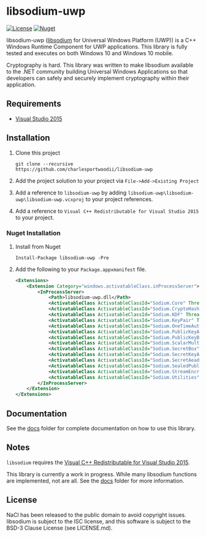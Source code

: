 # libsodium-uwp

[![License](https://img.shields.io/github/license/charlesportwoodii/libsodium-uwp.svg?style=flat-square)](https://github.com/charlesportwoodii/libsodium-uwp/blob/master/LICENSE.md)
[![Nuget](https://img.shields.io/nuget/vpre/libsodium-uwp.svg?style=flat-square)](https://www.nuget.org/packages/libsodium-uwp/)

libsodium-uwp ([libsodium](https://github.com/jedisct1/libsodium) for Universal Windows Platform (UWP)) is a C++ Windows Runtime Component for UWP applications. This library is fully tested and executes on both Windows 10 and Windows 10 mobile.

Cryptography is hard. This library was written to make libsodium available to the .NET community building Universal Windows Applications so that developers can safely and securely implement cryptography within their application.

## Requirements

- [Visual Studio 2015](https://www.visualstudio.com/vs/)

## Installation

1. Clone this project

    ```
    git clone --recursive https://github.com/charlesportwoodii/libsodium-uwp
    ```
2. Add the project solution to your project via `File->Add->Existing Project`
3. Add a reference to `libsodium-uwp` by adding `libsodium-uwp\libsodium-uwp\libsodium-uwp.vcxproj` to your project references.
4. Add a reference to `Visual C++ Redistributable for Visual Studio 2015` to your project.


### Nuget Installation

1. Install from Nuget

    ```
    Install-Package libsodium-uwp -Pre
    ```

2. Add the following to your `Package.appxmanifest` file.

    ```xml
    <Extensions>
        <Extension Category="windows.activatableClass.inProcessServer">
            <InProcessServer>
                <Path>libsodium-uwp.dll</Path>
                <ActivatableClass ActivatableClassId="Sodium.Core" ThreadingModel="both" />
                <ActivatableClass ActivatableClassId="Sodium.CryptoHash" ThreadingModel="both" />
                <ActivatableClass ActivatableClassId="Sodium.KDF" ThreadingModel="both" />
                <ActivatableClass ActivatableClassId="Sodium.KeyPair" ThreadingModel="both" />
                <ActivatableClass ActivatableClassId="Sodium.OneTimeAuth" ThreadingModel="both" />
                <ActivatableClass ActivatableClassId="Sodium.PublicKeyAuth" ThreadingModel="both" />
                <ActivatableClass ActivatableClassId="Sodium.PublicKeyBox" ThreadingModel="both" />
                <ActivatableClass ActivatableClassId="Sodium.ScalarMult" ThreadingModel="both" />
                <ActivatableClass ActivatableClassId="Sodium.SecretBox" ThreadingModel="both" />
                <ActivatableClass ActivatableClassId="Sodium.SecretKeyAuth" ThreadingModel="both" />
                <ActivatableClass ActivatableClassId="Sodium.SecretAead" ThreadingModel="both" />
                <ActivatableClass ActivatableClassId="Sodium.SealedPublicKeyBox" ThreadingModel="both" />
                <ActivatableClass ActivatableClassId="Sodium.StreamEncryption" ThreadingModel="both" />
                <ActivatableClass ActivatableClassId="Sodium.Utilities" ThreadingModel="both" />
            </InProcessServer>
        </Extension>
    </Extensions>
    ```
## Documentation
See the [docs](docs/) folder for complete documentation on how to use this library.

## Notes

`libsodium` requires the [Visual C++ Redistributable for Visual Studio 2015](https://www.microsoft.com/en-us/download/details.aspx?id=48145).

This library is currently a work in progress. While many libsodium functions are implemented, not are all. See the [docs](docs/) folder for more information.

## License

NaCl has been released to the public domain to avoid copyright issues. libsodium is subject to the ISC license, and this software is subject to the BSD-3 Clause License (see LICENSE.md).
